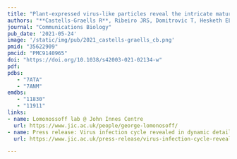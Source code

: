 ```yaml
---
title: "Plant-expressed virus-like particles reveal the intricate maturation process of a eukaryotic virus"
authors: "**Castells-Graells R**, Ribeiro JRS, Domitrovic T, Hesketh EL, Scarff CA, Johnson JE, Ranson NA, Lawson DM, Lomonossoff GP"
journal: "Communications Biology"
pub_date: '2021-05-24'
image: '/static/img/pub/2021_castells-graells_cb.png'
pmid: "35622909"
pmcid: "PMC9140965"
doi: "https://doi.org/10.1038/s42003-021-02134-w"
pdf: 
pdbs:
   - "7ATA"
   - "7ANM"
emdbs:
   - "11830"
   - "11911"
links:
- name: Lomonossoff lab @ John Innes Centre
  url: https://www.jic.ac.uk/people/george-lomonosoff/
- name: Press release: Virus infection cycle revealed in dynamic detail
  url: https://www.jic.ac.uk/press-release/virus-infection-cycle-revealed-in-dynamic-detail/

---
```


